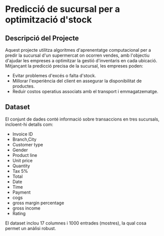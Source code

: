 # Predicció de sucursal per a optimització d'stock

## Descripció del Projecte
Aquest projecte utilitza algoritmes d'aprenentatge computacional per a predir la sucursal d'un supermercat on ocorren vendes, amb l'objectiu d'ajudar les empreses a optimitzar la gestió d'inventaris en cada ubicació. Mitjançant la predicció precisa de la sucursal, les empreses poden:
- Evitar problemes d'excés o falta d'stock.
- Millorar l'experiència del client en assegurar la disponibilitat de productes.
- Reduir costos operatius associats amb el transport i emmagatzematge.

## Dataset
El conjunt de dades conté informació sobre transaccions en tres sucursals, incloent-hi detalls com:
- Invoice ID
- Branch,City
- Customer type
- Gender
- Product line
- Unit price
- Quantity
- Tax 5%
- Total
- Date
- Time
- Payment
- cogs
- gross margin percentage
- gross income
- Rating

El dataset inclou 17 columnes i 1000 entrades (mostres), la qual cosa permet un anàlisi robust.
